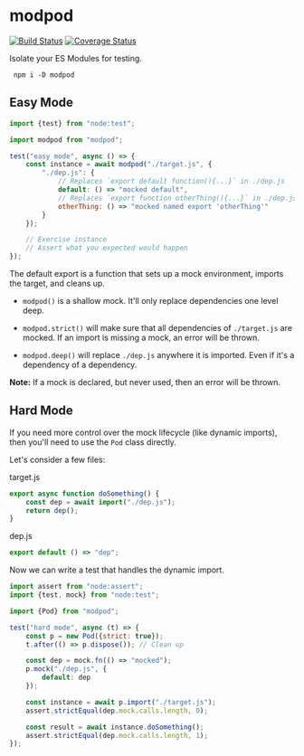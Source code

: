 # modpod

[![Build Status](https://github.com/digitalbush/modpod/actions/workflows/test.yml/badge.svg?branch=main)](https://github.com/digitalBush/modpod/actions/workflows/test.yml?query=branch%3Amain)
[![Coverage Status](https://coveralls.io/repos/github/digitalBush/modpod/badge.svg?branch=main)](https://coveralls.io/github/digitalBush/modpod?branch=main)

Isolate your ES Modules for testing.

```shell
 npm i -D modpod
```

## Easy Mode

```js
import {test} from "node:test";

import modpod from "modpod";

test("easy mode", async () => {
	const instance = await modpod("./target.js", {
		"./dep.js": {
			// Replaces `export default function(){...}` in ./dep.js
			default: () => "mocked default",
			// Replaces `export function otherThing(){...}` in ./dep.js
			otherThing: () => "mocked named export 'otherThing'"
		}
	});

	// Exercise instance
	// Assert what you expected would happen
});
```

The default export is a function that sets up a mock environment, imports the target, and cleans up.

- `modpod()` is a shallow mock. It'll only replace dependencies one level deep.

- `modpod.strict()` will make sure that all dependencies of `./target.js` are mocked. If an import is missing a mock, an error will be thrown.

- `modpod.deep()` will replace `./dep.js` anywhere it is imported. Even if it's a dependency of a dependency.

**Note:** If a mock is declared, but never used, then an error will be thrown.

## Hard Mode

If you need more control over the mock lifecycle (like dynamic imports), then you'll need to use the `Pod` class directly.

Let's consider a few files:

target.js

```js
export async function doSomething() {
	const dep = await import("./dep.js");
	return dep();
}
```

dep.js

```js
export default () => "dep";
```

Now we can write a test that handles the dynamic import.

```js
import assert from "node:assert";
import {test, mock} from "node:test";

import {Pod} from "modpod";

test("hard mode", async (t) => {
	const p = new Pod({strict: true});
	t.after(() => p.dispose()); // Clean up

	const dep = mock.fn(() => "mocked");
	p.mock("./dep.js", {
		default: dep
	});

	const instance = await p.import("./target.js");
	assert.strictEqual(dep.mock.calls.length, 0);

	const result = await instance.doSomething();
	assert.strictEqual(dep.mock.calls.length, 1);
});
```
